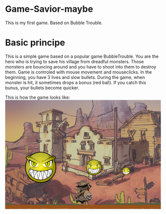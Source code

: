 # Game-Savior-maybe
This is my first game. Based on Bubble Trouble.

# Basic principe
This is a simple game based on a popular game BubbleTrouble. You are the hero who is trying to save his village from dreadful monsters. Those monsters are bouncing around and you have to shoot into them to destroy them.
Game is controled with mouse movement and mouseclicks. In the beginning, you have 3 lives and slow bullets. During the game, when monster is hit, it sometimes drops a bonus (red ball). If you catch this bunus, your bullets become quicker.

This is how the game looks like:
![alt text](https://github.com/EliskaSvobodova/Game-Savior-maybe/blob/master/screenIntro.png)
